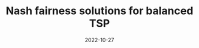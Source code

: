 ---
title: "Nash fairness solutions for balanced TSP"
collection: publications
permalink: /publication/2022-10-27-paper2
type: conf
date: 2022-10-27
venue: '10th International Network Optimization Conference (INOC), Jun 2022, Aachen, Germany'
paperurl: 'https://hal.archives-ouvertes.fr/hal-03654554v3'
---